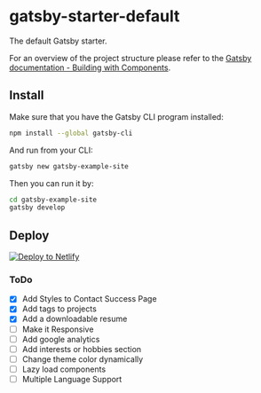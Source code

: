 # gatsby-starter-default
The default Gatsby starter.

For an overview of the project structure please refer to the [Gatsby documentation - Building with Components](https://www.gatsbyjs.org/docs/building-with-components/).

## Install

Make sure that you have the Gatsby CLI program installed:
```sh
npm install --global gatsby-cli
```

And run from your CLI:
```sh
gatsby new gatsby-example-site
```

Then you can run it by:
```sh
cd gatsby-example-site
gatsby develop
```

## Deploy

[![Deploy to Netlify](https://www.netlify.com/img/deploy/button.svg)](https://app.netlify.com/start/deploy?repository=https://github.com/gatsbyjs/gatsby-starter-default)


### ToDo

- [x] Add Styles to Contact Success Page
- [x] Add tags to projects
- [x] Add a downloadable resume
- [ ] Make it Responsive
- [ ] Add google analytics
- [ ] Add interests or hobbies section
- [ ] Change theme color dynamically
- [ ] Lazy load components
- [ ] Multiple Language Support